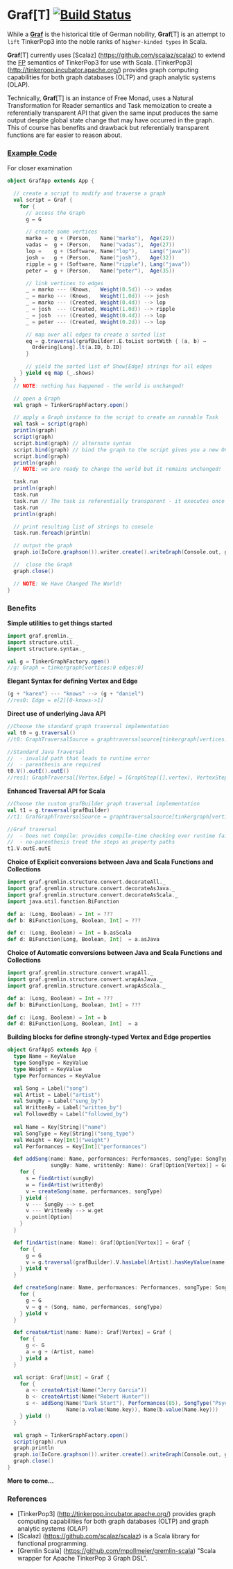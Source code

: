 # Graf[T] [![Build Status](https://api.travis-ci.org/dkrieg/Graf.png?branch=master)](http://travis-ci.org/dkrieg/Graf)
While a [**Graf**](https://en.wikipedia.org/wiki/Graf) is the historical title of German nobility, 
**Graf**[T] is an attempt to `lift` TinkerPop3 into the noble ranks of `higher-kinded types` in Scala.

**Graf**[T] currently uses [Scalaz] (https://github.com/scalaz/scalaz) to extend the 
[FP](https://en.wikipedia.org/wiki/Functional_programming) semantics of TinkerPop3 for use with Scala. 
[TinkerPop3] (http://tinkerpop.incubator.apache.org/) provides graph computing capabilities for both graph databases 
(OLTP) and graph analytic systems (OLAP).

Technically, **Graf**[T] is an instance of Free Monad, uses a Natural Transformation for Reader semantics and Task 
memoization to create a referentially transparent API that given the same input produces the same output despite global 
state change that may have occurred in the graph.  This of course has benefits and drawback but referentially 
transparent functions are far easier to reason about. 

### [Example Code](https://github.com/dkrieg/Graf/blob/master/src/example/scala/graf/example)
For closer examination
```scala
object GrafApp extends App {

  // create a script to modify and traverse a graph
  val script = Graf {
    for {
      // access the Graph
      g ← G

      // create some vertices
      marko =  g + (Person,   Name("marko"),  Age(29))
      vadas =  g + (Person,   Name("vadas"),  Age(27))
      lop =    g + (Software, Name("lop"),    Lang("java"))
      josh =   g + (Person,   Name("josh"),   Age(32))
      ripple = g + (Software, Name("ripple"), Lang("java"))
      peter =  g + (Person,   Name("peter"),  Age(35))

      // link vertices to edges
      _ = marko --- (Knows,   Weight(0.5d)) --> vadas
      _ = marko --- (Knows,   Weight(1.0d)) --> josh
      _ = marko --- (Created, Weight(0.4d)) --> lop
      _ = josh  --- (Created, Weight(1.0d)) --> ripple
      _ = josh  --- (Created, Weight(0.4d)) --> lop
      _ = peter --- (Created, Weight(0.2d)) --> lop

      // map over all edges to create a sorted list
      eq = g.traversal(grafBuilder).E.toList sortWith { (a, b) ⇒
        Ordering[Long].lt(a.ID, b.ID)
      }

      // yield the sorted list of Show[Edge] strings for all edges
    } yield eq map (_.shows)
  }
  // NOTE: nothing has happened - the world is unchanged!

  // open a Graph
  val graph = TinkerGraphFactory.open()

  // apply a Graph instance to the script to create an runnable Task
  val task = script(graph)
  println(graph)
  script(graph)
  script.bind(graph) // alternate syntax
  script.bind(graph) // bind the graph to the script gives you a new One Time Task - but does not alter the graph
  script.bind(graph)
  println(graph)
  // NOTE: we are ready to change the world but it remains unchanged!

  task.run
  println(graph)
  task.run
  task.run // The task is referentially transparent - it executes once and memoizes the results
  task.run
  println(graph)

  // print resulting list of strings to console
  task.run.foreach(println)

  // output the graph
  graph.io(IoCore.graphson()).writer.create().writeGraph(Console.out, graph)

  //  close the Graph
  graph.close()

  // NOTE: We Have Changed The World!
}
```

### Benefits
**Simple utilities to get things started**
```scala
import graf.gremlin._
import structure.util._
import structure.syntax._

val g = TinkerGraphFactory.open()             
//g: Graph = tinkergraph[vertices:0 edges:0]
```
**Elegant Syntax for defining Vertex and Edge**
```scala
(g + "karen") --- "knows" --> (g + "daniel")  
//res0: Edge = e[2][0-knows->1]
```
**Direct use of underlying Java API**
```scala
//Choose the standard graph traversal implementation
val t0 = g.traversal()                        
//t0: GraphTraversalSource = graphtraversalsource[tinkergraph[vertices:2 edges:1], standard]

//Standard Java Traversal 
//  - invalid path that leads to runtime error
//  - parenthesis are required
t0.V().outE().outE()                          
//res1: GraphTraversal[Vertex,Edge] = [GraphStep([],vertex), VertexStep(OUT,edge), VertexStep(OUT,edge)]  
```
**Enhanced Traversal API for Scala**
```scala
//Choose the custom grafBuilder graph traversal implementation
val t1 = g.traversal(grafBuilder)             
//t1: GrafGraphTraversalSource = graphtraversalsource[tinkergraph[vertices:2 edges:1], standard]

//Graf traversal
//  - Does not Compile: provides compile-time checking over runtime failure
//  - no-parenthesis treat the steps as property paths
t1.V.outE.outE                                
```
**Choice of Explicit conversions between Java and Scala Functions and Collections**
```scala
import graf.gremlin.structure.convert.decorateAll._
import graf.gremlin.structure.convert.decorateAsJava._
import graf.gremlin.structure.convert.decorateAsScala._
import java.util.function.BiFunction

def a: (Long, Boolean) ⇒ Int = ???
def b: BiFunction[Long, Boolean, Int] = ???

def c: (Long, Boolean) ⇒ Int = b.asScala
def d: BiFunction[Long, Boolean, Int]  = a.asJava
```
**Choice of Automatic conversions between Java and Scala Functions and Collections**
```scala
import graf.gremlin.structure.convert.wrapAll._
import graf.gremlin.structure.convert.wrapAsJava._
import graf.gremlin.structure.convert.wrapAsScala._

def a: (Long, Boolean) ⇒ Int = ???
def b: BiFunction[Long, Boolean, Int] = ???

def c: (Long, Boolean) ⇒ Int = b
def d: BiFunction[Long, Boolean, Int]  = a
```
**Building blocks for define strongly-typed Vertex and Edge properties**
```scala
object GrafApp5 extends App {
  type Name = KeyValue
  type SongType = KeyValue
  type Weight = KeyValue
  type Performances = KeyValue

  val Song = Label("song")
  val Artist = Label("artist")
  val SungBy = Label("sung_by")
  val WrittenBy = Label("written_by")
  val FollowedBy = Label("followed_by")
  
  val Name = Key[String]("name")
  val SongType = Key[String]("song_type")
  val Weight = Key[Int]("weight")
  val Performances = Key[Int]("performances")

  def addSong(name: Name, performances: Performances, songType: SongType,
              sungBy: Name, writtenBy: Name): Graf[Option[Vertex]] = Graf {
    for {
      s ← findArtist(sungBy)
      w ← findArtist(writtenBy)
      v ← createSong(name, performances, songType)
    } yield {
      v --- SungBy --> s.get
      v --- WrittenBy --> w.get
      v.point[Option]
    }
  }

  def findArtist(name: Name): Graf[Option[Vertex]] = Graf {
    for {
      g ← G
      v = g.traversal(grafBuilder).V.hasLabel(Artist).hasKeyValue(name).headOption
    } yield v
  }

  def createSong(name: Name, performances: Performances, songType: SongType): Graf[Vertex] = Graf {
    for {
      g ← G
      v = g + (Song, name, performances, songType)
    } yield v
  }

  def createArtist(name: Name): Graf[Vertex] = Graf {
    for {
      g <- G
      a = g + (Artist, name)
    } yield a
  }

  val script: Graf[Unit] = Graf {
    for {
      a <- createArtist(Name("Jerry Garcia"))
      b <- createArtist(Name("Robert Hunter"))
      s <- addSong(Name("Dark Start"), Performances(85), SongType("Psychedelic rock"),
                   Name(a.value(Name.key)), Name(b.value(Name.key)))
    } yield ()
  }

  val graph = TinkerGraphFactory.open()
  script(graph).run
  graph.println
  graph.io(IoCore.graphson()).writer.create().writeGraph(Console.out, graph)
  graph.close()
}
```
**More to come...**
### References
* [TinkerPop3] (http://tinkerpop.incubator.apache.org/) provides graph computing capabilities for both graph databases (OLTP) and graph analytic systems (OLAP)
* [Scalaz] (https://github.com/scalaz/scalaz) is a Scala library for functional programming.
* [Gremlin Scala] (https://github.com/mpollmeier/gremlin-scala) "Scala wrapper for Apache TinkerPop 3 Graph DSL".
